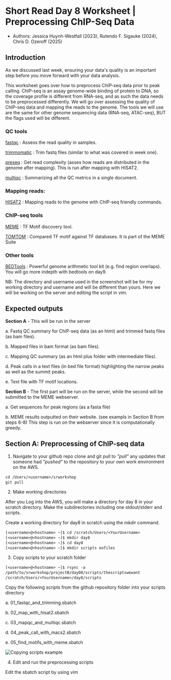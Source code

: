 # Short Read Day 8 Worksheet | Preprocessing ChIP-Seq Data

- Authors: Jessica Huynh-Westfall (2023),  Rutendo F. Sigauke (2024), Chris D. Ozeroff (2025)

## Introduction

As we discussed last week, ensuring your data's quality is an important step before you move forward with your data analysis.

This worksheet goes over how to preprocess ChIP-seq data prior to peak calling. ChIP-seq is an assay genome-wide binding of protein to DNA, so the coverage profile is different from RNA-seq,
and as such the data needs to be preprocessed differently. 
We will go over assessing the quality of ChIP-seq data and mapping the reads to the genome. The tools we will use are the same for other genome sequencing data (RNA-seq, ATAC-seq), BUT the flags used will be different. 

### QC tools
[fastqc](https://www.bioinformatics.babraham.ac.uk/projects/fastqc/) : Assess the read quality in samples.

[trimmomatic](http://www.usadellab.org/cms/?page=trimmomatic) : Trim fastq files (similar to what was covered in week one).

[preseq](https://preseq.readthedocs.io/en/latest/) : Get read complexity (asses how reads are distributed in the genome after mapping). This is run after mapping with HISAT2.

[multiqc](https://multiqc.info/) : Summarizing all the QC metrics in a single document.

### Mapping reads:
[HISAT2](https://daehwankimlab.github.io/hisat2/) : Mapping reads to the genome with ChIP-seq friendly commands. 


### ChIP-seq tools

[MEME](https://meme-suite.org/meme/index.html) : TF Motif discovery tool. 

[TOMTOM](https://meme-suite.org/meme/tools/tomtom) : Compared TF motif against TF databases. It is part of the MEME Suite

### Other tools

[BEDTools](https://bedtools.readthedocs.io/en/latest/index.html) : Powerful genome arithmetic tool kit (e.g. find region overlaps). You will go more indepth with bedtools on day9.

NB: The directory and username used in the screenshot will be for my working directory and username and will be different than yours. Here we will be working on the server and editing the script in *vim*.

## Expected outputs 

**Section A** - This will be run in the server

a. Fastq QC summary for ChIP-seq data (as an html) and trimmed fastq files (as bam files).

b. Mapped files in bam format (as bam files).

c. Mapping QC summary (as an html plus folder with intermediate files).

d. Peak calls in a text files (in bed file format) highlighting the narrow peaks as well as the summit peaks.

e. Text file with TF motif locations.

**Section B** - The first part will be run on the server, while the second will be submitted to the MEME webserver.

a. Get sequences for peak regions (as a fasta file)

b. MEME results outputted on their website. (see exampls in Section B from steps 6-8)
This step is run on the webserver since it is computationally greedy.


## Section A: Preprocessing of ChIP-seq data

1. Navigate to your github repo clone and git pull to _"pull"_ any updates that someone had _"pushed"_ to the repository to your own work environment on the AWS.

```
cd /Users/<username>/srworkshop
git pull
```

2. Make working directories

After you Log into the AWS, you will make a directory for day 8 in your scratch directory. Make the subdirectories including one stdout/stderr and scripts. 

Create a working directory for day8 in scratch using the *mkdir* command.

```
[<username>@<hostname> ~]$ cd /scratch/Users/<YourUsername>
[<username>@<hostname> ~]$ mkdir day8
[<username>@<hostname> ~]$ cd day8
[<username>@<hostname> ~]$ mkdir scripts eofiles 
```

3. Copy scripts to your scratch folder

```
[<username>@<hostname> ~]$ rsync -a /path/to/srworkshop/projectB/day08/scripts/thescriptswewant /scratch/Users/<YourUsername>/day8/scripts
```

Copy the following scripts from the github repository folder into your scripts directory

   a. 01_fastqc_and_trimming.sbatch

   b. 02_map_with_hisat2.sbatch

   c. 03_mapqc_and_multiqc.sbatch

   d. 04_peak_call_with_macs2.sbatch

   e. 05_find_motifs_with_meme.sbatch

![Copying scripts example](images/copy_scripts_to_scratch.png)

4. Edit and run the preprocessing scripts

Edit the sbatch script by using *vim <script>* to open a text editor on your sbatch script. Type *i* to toggle into edit/insert mode. 

Similar to the previous exercises you will need to change the job name, user email, and the standard output and error log directories. 

Change the *–job-name=<JOB ID>* to a name related to the job you will be running, for example, ‘01_fastqc_and_trimming’. 

Additionally, you will want to change the *mail-user=<YOUR_EMAIL>* to your email, as well as the path to your eofiles directory for the standard output (*--output*) and error log (*--error*). 

The *%x* will be replaced by your *-job-name* and the *%j* will be replaced by the job id that will be assigned by the job manager when you run your sbatch script.

![Editing script header example](images/header_example.png)

### Step 1: QC and preprocess samples

1. *cd* into your scripts directory. 

2. Edit and run `01_fastqc_and_trimming.sbatch` script. 

- The preprocessing will run *TRIMMOMATIC* and *fastQC* on the fastq file.

![Editing script header example](images/trim_fastqc.png)

### Step 2: Map trimmed reads to reference genome

1 Edit and run the `02_map_with_hisat2.sbatch` script.

- In this script we will align reads to the reference genome using *HISAT2*. The main difference between mapping ChIP-seq reads to the genome is that we do not have to use the splice alignment. This feature is turned off using *--no-spliced-alignment* flag. The alignment output is bam files and alignment summary (reported if *--new-summary* flag is used). 

- Note: The map statistics are being outputted into the QC folder (*${QC}/hisat_mapstats*), while the bam files go into the BAM folder.


### Step 3: Map quality and summary of QC

1. Edit and run the `03_mapqc_and_multiqc.sbatch` script.
   
2. Once the alignment is complete, we can assess mapped read distribution on the genome using *preseq*. Preseq estimates a library's complexity and how many additional unique reads are sequenced with an increasing total read count.

- Note: The output is going into the QC folder as well (*${QC}/preseq*).

3. Lastly, we can summarize all the QC output using *multiqc*. This tool summarizes all the QC metrics within a specified folder and shows all the samples summarized side by side.

- There is a summary table for all the quality control metrics reported, additionally, several tabs for each of the QC metrics can be explored interactively. 

**NOTE: Unfortunately, we do not have the appropriate version of python on the AWS to run multiQC. The preseq part of the script will run, the multiQC will not. Instead, use these paths to copy an example of multiqc results to your computer. We have multiqc for both Whole genome and just chromosome 21, feel free to compare the two:

For chromosome 21 only:
`/scratch/Shares/public/sread2025/cookingShow/day8b/chr21/multiqc_data`
`/scratch/Shares/public/sread2025/cookingShow/day8b/chr21/multiqc_report.html`

For whole genome:
`/scratch/Shares/public/sread2025/cookingShow/day8b/whole_genome/multiqc_data`
`/scratch/Shares/public/sread2025/cookingShow/day8b/whole_genome/multiqc_report.html`
  
  - You will need to move both the folder *multiqc_data* and the html file *multiqc_report.html* to your local computer. 

  - You can open the html file in a web browser to interact with the page.

![Editing script header example](images/multiqc_example.png)


## Section B: Peak calling 

To study DNA enrichment assays such as ChIP-seq and ATAC-seq, we are introducing the analysis method, *M*odel-based *A*nalysis of *C*hIP-*S*eq (MACS). This method enables us to identify transcription factor binding sites and significant DNA read coverage through a combination of gene orientation and sequencing tag position.

We will only be using HCT116 samples (SRR4090089, SRR4090090, SRR4090091) in class, where we compare each _treated_ sample to the _input_ sample. 

| Run (SRR)         | Cell line  | Sample Type     |
| :---------------- | :-------:  | :-------------: |
| SRR4090089        |  HCT116    | Input           |
| SRR4090090        |  HCT116    | DMSO treated    |
| SRR4090091        |  HCT116    | Nutlin treated  |

1. Edit and run the MACS2 script. Same as before, edit the header section of `04_peak_call_with_macs2.sbatch`.

![MACS header](images/script4_edit_header.png)

- To run MACS, we will need to load *python* since *MACS* is dependent on it. In addition we will want to load *bedtools* which we will use later to remove *Blacklist regions*. The *Blacklist regions* are peak calls that show up in many ENCODE ChIP-seq experiments regardless of treatment.

![Load python](images/script4_load_modules.png)

2. Set variable. Assigning variables will make your scripts easier to read. In addition, this makes it easier to reference to a given path and utilize it in your scripts.

- For the *INDIR* change the path to the bam files directory. We will be using bam file from ChIP-seq data that used a specific transcription factor (TP53). For the *OUTDIR*, point to the appropriate output file directories for our *MACS* output files. You can use the command *mkdir -p* just in case for my output directories if you want to ensure that the output directory exist. 

- In addition, I have a path to the *BLACKLIST* directory. These are regions that have been identified as having unstructured or high signals in Nextgen sequencing experiments independent of the cell line or experiment. Removing these will clean up our genomic data for improved quality measurement. ENCODE has a defined list. The list we are using comes from the following reference: Amemiya HM, Kundaje A, Boyle AP. The ENCODE blacklist: identification of problematic regions of the genome. Sci Rep. 2019 Dec; 9(1) 9354 DOI: 10.1038/s41598-019-45839-z

- Lastly, we are using the variables *CELL*, *FILENAME_DMSO*, *FILENAME_NUTLIN*, *INPUT*, *DMSO*, and *NUTLIN* so that I can quickly interchange different files for analysis and only have to change the variable rather than go through the script to change instances of the file.

![Set variables for MACS](images/script4_set_variables.png)

3. To run the MACS program, we have many different subcommand options. Depending on your experiment, you will want to change the subcommands to fit your requirements. 

For today’s worksheet, we will be showing an example where we utilized an input control with your experiment.

![MACS peak calling](images/script4_peak_call.png)

`-t / --treatment <filename>` is your experimental file. The file can be in any supported format (see –format for options). If you have more than one alignment file, you can specify them and MACS will pool all the files together.

`-c / --control <filename>` is your genomic input/control file.

`-n / --name <NAME>` is the name string of your experiment. The string NAME will be used by MACS to create output files.

`-B/ --BDG` flag to tell MACS to store the fragment fileup, and control lambda in bedGraph files.

`-g / --gsize <GENOME>` is the parameter to assign the mappable genome size. We will be using hs which is the recommended human genome size of 2.7e9.

`-q / --qvalue <VALUE>` is the cutoff to call significant regions. The default is 0.05. If you want to use a p-value cutoff, you can specify -p instead of -q.


Note that there are many other options than the ones that we are implementing here. 

If you wanted to run to get Broad peaks you will want to use the flag `--broad`

MACS parameters depending on the data types:

| Data Type         | q-value   | `--broad` and `--control` flags |  Reasoning          |
| :-------------------------------- | :-------:  | :-------------: | :----------------- |
| ChIP-seq for Transcription Factor (TF)  |  <0.01     | `--control`, `<INPUT>`            | TF ChIP-seq often has very abrupt, small peaks that are well defines, so narrow peaks is necessary, and a less stringent adjusted p-value is likely need than for other data types. |
| ChIP-seq for histone marks (and Pol II) |  <0.0001   | `--broad`, `--control`, `<INPUT>` | Histonw marks are often broadly dispersed without very well defined edges so a broad peak tag is useful but a very low p-value helps differentiate between background and data. |
| ATAC-seq                                |  <0.0001   | `--control`, `<INPUT>`            | ATAC-seq should show peaks at open chromatin across the genome similarly to histone ChIP-seq data, but with more abrupt peaks, so no broad peak tag is needed. |

4. Removing Blacklist regions via *bedtools intersect*. After we call our peaks, to clean up the data we will remove the BLACKLIST regions that can be problematic. These regions contain repetitive regions across the genome and almost always are enriched in ChIP-seq data.

![Remove blacklist](images/script4_remove_blacklist.png)

5. To run *bedtools intersect*, specify *-a* as the file to be filtered which is your broadpeak output file. The *-a* file will be compared against *-b* file which are the blacklist regions. The *-v* parameter will throw out the regions in your peak files that have an overlap with the blacklist regions in *-b*. *>* is to specify the output directory and output file name.

![Bedtools Remove blacklist](images/bedtools_intersect_v.png)

6. Move the output files from *MACS* on the server to your local computer and open the bedgraph files (*.bdg*) and the bed files (*clean.narrowPeak* and *summit.bed*) in IGV. We can now explore the peak calls in IGV and compare them to coverage data.

You can run IGV on either the web server or locally on your machine. 

- If you want to install IGV on you local machine, follow instructions on the IGV worksheet here: [Instructions to install IGV locally](https://github.com/Dowell-Lab/srworkshop/blob/main/resources/Downloading_starting_IGV.pdf). Also, is you are running IGV on your local computer, you can use the hotkeys `f` to move forward or `b` for backwards on a selected track. 

- If you load the files on the web server change the bedgraph file extension from *.bdg* to *.bedgraph*. The web server IGV is more picky about the file extension.

![IGV example](images/peak13_igv_snapshot.png)

> **Challenge:** 
>
> How many p53 peaks did you find in the DMSO vs NUTLIN samples? (Hint: you can count the lines using `wc`)
>
> Is there consistancy between the *DMSO* and the *Nutlin* samples?
> 
> Check out a few genes (e.g. RUNX1)! How many peaks are near start of the gene and in the gene annotations? 


## Section C: Motif discovery and comparing motifs to database of TF motifs

1. Edit and run the `05_find_motifs_with_meme.sbatch` script.

> **Challenge:** 
> 
> You will notice that this script is running one sample at a time (i.e. _HCT116_NUTLIN_). Edit the script to run as a loop so that both _HCT116_NUTLIN_ and _HCT116_DMSO_ are processed!

![Load modules MEME](images/script5_load_modules.png)

2. *MEME* suite takes in a fasta file as input. Our MACS peak output is in a bed file format. We will use bedtool getfasta and a reference genome .fa file to convert our peaks coordinate into a fasta format. The first thing we will do in our script is to load the appropriate modules. 

3. Set your in and out directory as we have in the previous exercise. Here your INDIR is the path to your MACS peak output files. The OUTDIR will be for the output of the fasta file and the MEME and TOMTOM output files. Additionally, we will want a reference fasta file denoted below as hg38.fa (Note, for this workshop, we are working with a smaller chromosome 21 fasta file). 

![Variables MEME](images/script5_set_variables.png)

4. We will use bedtools getfasta to convert the peaks to a fasta file to feed into MEME. The command is *bedtools getfasta [OPTIONS] -fi <input FASTA> -bed <BED/GFF/VCF>*   

![Bedtools getfasta](images/bedtools_getfasta.png)

![Get fasta](images/script5_get_fasta_file.png)

5. Copy the *fasta* file to your computer

6. Upload your fasta file to MEME (https://meme-suite.org/meme/tools/meme) and submit. 

![Run MEME](images/running_meme.png)

7. MEME will return an output file for you. Click on MEME HTML output. The output will give you information on the motifs that were discovered along with other information such as the E-value.

![MEME HTML](images/meme_html_output.png)

8. Push your MEME output to TOMTOM by clicking on the button  under Submit/Download which will open up a new window with available programs. You just have to “Start Search” button to run TOMTOM. 

![Tomtom submission](images/tomtom_submission.png)

- TOMTOM will return an HTML summary of predicted TFs.

![Tomtom results1](images/tomtom_html_1.png)

![Tomtom results2](images/tomtom_html_2.png)

> **Challenge:** 
>
> This data is a ChIP-seq experiment for TP53, why are we also seeing the TP73 motif in the TOMTOM output? (Hint: Check the motif logos sequence on the right of the output)

# Example files for chromosome 21 runs

You can find example outputs from each step in the cooking show folder `/scratch/Shares/public/sread2025/cookingShow/day8b/chr21/`.
